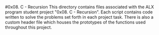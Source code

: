 #0x08. C - Recursion
This directory contains files associated with the ALX program student project "0x08. C - Recursion". Each script contains code written to solve the problems set forth in each project task. There is also a custom header file which houses the prototypes of the functions used throughout this project.

